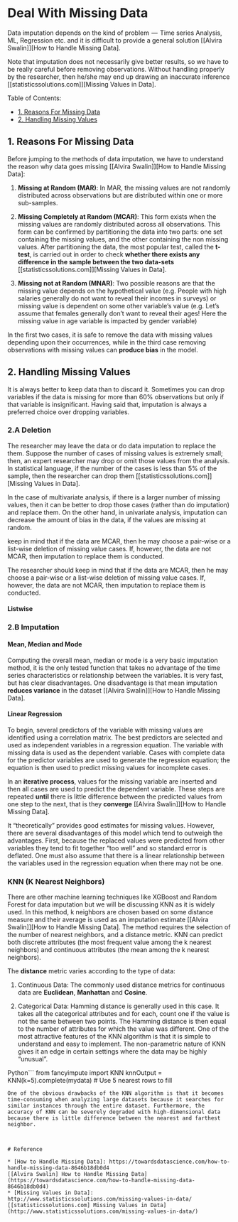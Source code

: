 # Deal With Missing Data

Data imputation depends on the kind of problem  —  Time series Analysis, ML, Regression etc. and it is difficult to provide a general solution [[Alvira Swalin]][How to Handle Missing Data].

Note that imputation does not necessarily give better results, so we have to be really careful before removing observations. Without handling properly by the researcher, then he/she may end up drawing an inaccurate inference [[statisticssolutions.com]][Missing Values in Data].

Table of Contents:

* [1. Reasons For Missing Data](https://github.com/HsiangHung/Machine_Learning_Note/tree/master/ML_fundamentals/Missing_Data#1-reasons-for-missing-data)
* [2. Handling Missing Values](https://github.com/HsiangHung/Machine_Learning_Note/tree/master/ML_fundamentals/Missing_Data#2-handling-missing-values)



## 1. Reasons For Missing Data

Before jumping to the methods of data imputation, we have to understand the reason why data goes missing [[Alvira Swalin]][How to Handle Missing Data]:


1. **Missing at Random (MAR)**: In MAR, the missing values are not randomly distributed across observations but are distributed within one or more sub-samples.

2. **Missing Completely at Random (MCAR)**: This form exists when the missing values are randomly distributed across all observations.  This form can be confirmed by partitioning the data into two parts: one set containing the missing values, and the other containing the non missing values.  After partitioning the data, the most popular test, called the **t-test**, is carried out in order to check **whether there exists any difference in the sample between the two data-sets** [[statisticssolutions.com]][Missing Values in Data].


3. **Missing not at Random (MNAR)**: Two possible reasons are that the missing value depends on the hypothetical value (e.g. People with high salaries generally do not want to reveal their incomes in surveys) or missing value is dependent on some other variable’s value (e.g. Let’s assume that females generally don’t want to reveal their ages! Here the missing value in age variable is impacted by gender variable)

In the first two cases, it is safe to remove the data with missing values depending upon their occurrences, while in the third case removing observations with missing values can **produce bias** in the model.


## 2. Handling Missing Values

It is always better to keep data than to discard it. Sometimes you can drop variables if the data is missing for more than 60% observations but only if that variable is insignificant. Having said that, imputation is always a preferred choice over dropping variables.

### 2.A Deletion

The researcher may leave the data or do data imputation to replace the them.  Suppose the number of cases of missing values is extremely small; then, an expert researcher may drop or omit those values from the analysis.  In statistical language, if the number of the cases is less than 5% of the sample, then the researcher can drop them [[statisticssolutions.com]][Missing Values in Data].


In the case of multivariate analysis, if there is a larger number of missing values, then it can be better to drop those cases (rather than do imputation) and replace them.  On the other hand, in univariate analysis, imputation can decrease the amount of bias in the data, if the values are missing at random.

keep in mind that if the data are MCAR, then he may choose a pair-wise or a list-wise deletion of missing value cases.  If, however, the data are not MCAR, then imputation to replace them is conducted.

The researcher should keep in mind that if the data are MCAR, then he may choose a pair-wise or a list-wise deletion of missing value cases.  If, however, the data are not MCAR, then imputation to replace them is conducted.

#### Listwise


### 2.B Imputation

#### Mean, Median and Mode

Computing the overall mean, median or mode is a very basic imputation method, it is the only tested function that takes no advantage of the time series characteristics or relationship between the variables. It is very fast, but has clear disadvantages. One disadvantage is that mean imputation **reduces variance** in the dataset [[Alvira Swalin]][How to Handle Missing Data].


#### Linear Regression

To begin, several predictors of the variable with missing values are identified using a correlation matrix. The best predictors are selected and used as independent variables in a regression equation. The variable with missing data is used as the dependent variable. Cases with complete data for the predictor variables are used to generate the regression equation; the equation is then used to predict missing values for incomplete cases. 

In an **iterative process**, values for the missing variable are inserted and then all cases are used to predict the dependent variable. These steps are repeated **until** there is little difference between the predicted values from one step to the next, that is they **converge** [[Alvira Swalin]][How to Handle Missing Data].

It “theoretically” provides good estimates for missing values. However, there are several disadvantages of this model which tend to outweigh the advantages. First, because the replaced values were predicted from other variables they tend to fit together “too well” and so standard error is deflated. One must also assume that there is a linear relationship between the variables used in the regression equation when there may not be one.

### KNN (K Nearest Neighbors)

There are other machine learning techniques like XGBoost and Random Forest for data imputation but we will be discussing KNN as it is widely used. In this method, k neighbors are chosen based on some distance measure and their average is used as an imputation estimate [[Alvira Swalin]][How to Handle Missing Data]. The method requires the selection of the number of nearest neighbors, and a distance metric. KNN can predict both discrete attributes (the most frequent value among the k nearest neighbors) and continuous attributes (the mean among the k nearest neighbors).

The **distance** metric varies according to the type of data:

1. Continuous Data: The commonly used distance metrics for continuous data are **Euclidean**, **Manhattan** and **Cosine**.

2. Categorical Data: Hamming distance is generally used in this case. It takes all the categorical attributes and for each, count one if the value is not the same between two points. The Hamming distance is then equal to the number of attributes for which the value was different.
One of the most attractive features of the KNN algorithm is that it is simple to understand and easy to implement. The non-parametric nature of KNN gives it an edge in certain settings where the data may be highly “unusual”.

Python```
from fancyimpute import KNN
knnOutput = KNN(k=5).complete(mydata) # Use 5 nearest rows to fill
```
One of the obvious drawbacks of the KNN algorithm is that it becomes time-consuming when analyzing large datasets because it searches for similar instances through the entire dataset. Furthermore, the accuracy of KNN can be severely degraded with high-dimensional data because there is little difference between the nearest and farthest neighbor.



# Reference

* [How to Handle Missing Data]: https://towardsdatascience.com/how-to-handle-missing-data-8646b18db0d4
[[Alvira Swalin] How to Handle Missing Data](https://towardsdatascience.com/how-to-handle-missing-data-8646b18db0d4)
* [Missing Values in Data]: http://www.statisticssolutions.com/missing-values-in-data/
[[statisticssolutions.com] Missing Values in Data](http://www.statisticssolutions.com/missing-values-in-data/)

    

